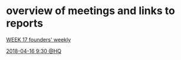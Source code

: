 # overview of meetings and links to reports

[WEEK 17 founders' weekly](https://docs.google.com/document/d/15_3vW7YqAIr6AoRjIZyCL2K9YyS-CXIqHdZVydiwnig/edit?usp=sharing)

[2018-04-16 9:30 @HQ](https://docs.google.com/document/d/1xHFIuOtgVEjpa8219CopsVDu2xkrpAm4nDRHaw2KUXY/edit?usp=sharing)
